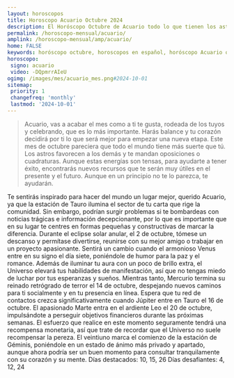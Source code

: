 ```yaml
---
layout: horoscopos
title: Horoscopo Acuario Octubre 2024
description: El Horóscopo Octubre de Acuario todo lo que tienen los astros preparados para este mes, amor, trabajo, familia. Todo sobre astrologia, tarot, predicciones. Horoscopo gratis en español, predicciones y astrología.
permalink: /horoscopo-mensual/acuario/
amplink: /horoscopo-mensual/amp/acuario/
home: FALSE
keywords: horóscopo octubre, horoscopos en español, horóscopo Acuario octubre , horóscopo esperanza gracia, horoscop, horóscopos gratis, horoscopo Acuario, Tarot, Astrologia, Zodíaco, Acuario, horoscopo gratis, horoscopo del mes 
horoscopo:
 signo: acuario
 video: -DQpmrrAIeU
ogimg: /images/mes/acuario_mes.png#2024-10-01
sitemap:
 priority: 1
 changefreq: 'monthly'
 lastmod: '2024-10-01'
---
```



 > Acuario, vas a acabar el mes como a ti te gusta, rodeada de los tuyos y celebrando, que es lo más importante. Harás balance y tu corazón decidirá por ti lo que será mejor para empezar una nueva etapa. Este mes de octubre pareciera que todo el mundo tiene más suerte que tú. Los astros favorecen a los demás y te mandan oposiciones o cuadraturas. Aunque estas energías son tensas, para ayudarte a tener éxito, encontrarás nuevos recursos que te serán muy útiles en el presente y el futuro. Aunque en un principio no te lo parezca, te ayudarán.



Te sentirás inspirado para hacer del mundo un lugar mejor, querido Acuario, ya que la estación de Tauro ilumina el sector de tu carta que rige la comunidad.
Sin embargo, podrían surgir problemas si te bombardeas con noticias trágicas e información decepcionante, por lo que es importante que en su lugar te centres en formas pequeñas y constructivas de marcar la diferencia. Durante el eclipse solar anular, el 2 de octubre, tómese un descanso y permítase divertirse, reunirse con su mejor amigo o trabajar en un proyecto apasionante.
Sentirá un cambio cuando el armonioso Venus entre en su signo el día siete, poniéndole de humor para la paz y el romance. Además de iluminar tu aura con un poco de brillo extra, el Universo elevará tus habilidades de manifestación, así que no tengas miedo de luchar por tus esperanzas y sueños.
Mientras tanto, Mercurio termina su reinado retrógrado de terror el 14 de octubre, despejando nuevos caminos para ti socialmente y en tu presencia en línea. Espera que tu red de contactos crezca significativamente cuando Júpiter entre en Tauro el 16 de octubre. El apasionado Marte entra en el ardiente Leo el 20 de octubre, impulsándote a perseguir objetivos financieros durante las próximas semanas. El esfuerzo que realice en este momento seguramente tendrá una recompensa monetaria, así que trate de recordar que el Universo no suele recompensar la pereza.
El veintiuno marca el comienzo de la estación de Géminis, poniéndole en un estado de ánimo más privado y apartado, aunque ahora podría ser un buen momento para consultar tranquilamente con su corazón y su mente.
Días destacados: 10, 15, 26
Días desafiantes: 4, 12, 24